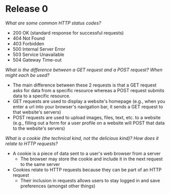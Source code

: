 # Release 0

_What are some common HTTP status codes?_
- 200 OK (standard response for successful requests)
- 404 Not Found
- 403 Forbidden
- 500 Internal Server Error
- 503 Service Unavailable
- 504 Gateway Time-out

_What is the difference between a GET request and a POST request? When might each be used?_
- The main difference between these 2 requests is that a GET request asks for data from a specific resource whereas a POST request submits data to a specific resource.
- GET requests are used to display a website's homepage (e.g., when you enter a url into your browser's navigation bar, it sends a GET request to that website's servers)
- POST requests are used to upload images, files, text, etc. to a website (e.g., filling out a form for a user profile on a website will POST that data to the website's servers)

_What is a cookie (the technical kind, not the delicious kind)? How does it relate to HTTP requests?_
- A cookie is a piece of data sent to a user's web browser from a server
    + The browser may store the cookie and include it in the next request to the same server
- Cookies relate to HTTP requests because they can be part of an HTTP request
    + Their inclusion in requests allows users to stay logged in and save preferences (amongst other things)
